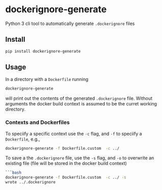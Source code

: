 # dockerignore-generate

Python 3 cli tool to automatically generate `.dockerignore` files

## Install

```bash
pip install dockerignore-generate
```

## Usage

In a directory with a `Dockerfile` running

```bash
dockerignore-generate 
```

will print out the contents of the generated `.dockerignore` file. Without arguments the docker build context is assumed to be the curret working directory.

### Contexts and Dockerfiles

To speciify a specific context use the `-c` flag, and `-f` to speciify a `Dockerfile`, e.g.,

```bash
dockerignore-generate -f Dockerfile.custom  -c ../
```

To save a the `.dockerignore` file, use the `-s` flag, and `-o` to overwrite an existing file (file will be stored in the docker build context)

```bash
```bash
dockerignore-generate -f Dockerfile.custom  -c ../ -s
wrote ../.dockerignore
```